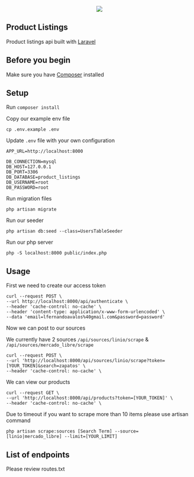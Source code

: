 <p align="center"><img src="https://facturama.mx/Public/img/clients_img/konfio-facturama-factura-electronica-gratis.png"></p>


## Product Listings

Product listings api built with [Laravel](https://laravel.com)


## Before you begin

Make sure you have [Composer](https://getcomposer.org/) installed


## Setup
Run `composer install`

Copy our example env file

`cp .env.example .env`

Update `.env` file with your own configuration


    APP_URL=http://localhost:8000
    
    DB_CONNECTION=mysql
    DB_HOST=127.0.0.1
    DB_PORT=3306
    DB_DATABASE=product_listings
    DB_USERNAME=root
    DB_PASSWORD=root

Run migration files

`php artisan migrate`

Run our seeder

`php artisan db:seed --class=UsersTableSeeder`

Run our php server

`php -S localhost:8000 public/index.php`

## Usage
First we need to create our access token

    curl --request POST \
    --url http://localhost:8000/api/authenticate \
    --header 'cache-control: no-cache' \
    --header 'content-type: application/x-www-form-urlencoded' \
    --data 'email=lfernandoavalos%40gmail.com&password=password'

Now we can post to our sources

We currently have 2 sources
`/api/sources/linio/scrape` & `/api/sources/mercado_libre/scrape`

    curl --request POST \
    --url 'http://localhost:8000/api/sources/linio/scrape?token=[YOUR_TOKEN]&search=zapatos' \
    --header 'cache-control: no-cache' \

We can view our products

    curl --request GET \
    --url 'http://localhost:8000/api/products?token=[YOUR_TOKEN]' \
    --header 'cache-control: no-cache' \

Due to timeout if you want to scrape more than 10 items please use artisan command

`php artisan scrape:sources [Search Term] --source=[linio|mercado_libre] --limit=[YOUR_LIMIT]`

## List of endpoints

Please review routes.txt